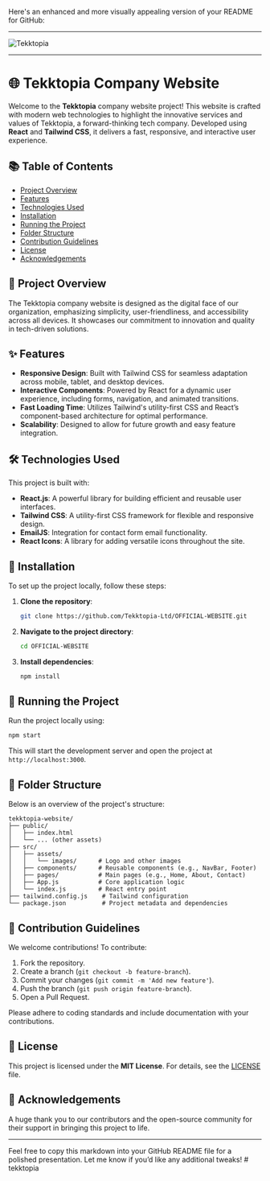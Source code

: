 Here's an enhanced and more visually appealing version of your README for GitHub:

---

![Tekktopia](https://github.com/user-attachments/assets/226b66e6-fb98-44bb-be92-bf31c2f11d2c)

---

# 🌐 Tekktopia Company Website

Welcome to the **Tekktopia** company website project! This website is crafted with modern web technologies to highlight the innovative services and values of Tekktopia, a forward-thinking tech company. Developed using **React** and **Tailwind CSS**, it delivers a fast, responsive, and interactive user experience.

## 📚 Table of Contents

- [Project Overview](#project-overview)
- [Features](#features)
- [Technologies Used](#technologies-used)
- [Installation](#installation)
- [Running the Project](#running-the-project)
- [Folder Structure](#folder-structure)
- [Contribution Guidelines](#contribution-guidelines)
- [License](#license)
- [Acknowledgements](#acknowledgements)

## 🔎 Project Overview

The Tekktopia company website is designed as the digital face of our organization, emphasizing simplicity, user-friendliness, and accessibility across all devices. It showcases our commitment to innovation and quality in tech-driven solutions.

## ✨ Features

- **Responsive Design**: Built with Tailwind CSS for seamless adaptation across mobile, tablet, and desktop devices.
- **Interactive Components**: Powered by React for a dynamic user experience, including forms, navigation, and animated transitions.
- **Fast Loading Time**: Utilizes Tailwind's utility-first CSS and React’s component-based architecture for optimal performance.
- **Scalability**: Designed to allow for future growth and easy feature integration.

## 🛠 Technologies Used

This project is built with:

- **React.js**: A powerful library for building efficient and reusable user interfaces.
- **Tailwind CSS**: A utility-first CSS framework for flexible and responsive design.
- **EmailJS**: Integration for contact form email functionality.
- **React Icons**: A library for adding versatile icons throughout the site.

## 📝 Installation

To set up the project locally, follow these steps:

1. **Clone the repository**:

   ```bash
   git clone https://github.com/Tekktopia-Ltd/OFFICIAL-WEBSITE.git
   ```

2. **Navigate to the project directory**:

   ```bash
   cd OFFICIAL-WEBSITE
   ```

3. **Install dependencies**:

   ```bash
   npm install
   ```

## 🚀 Running the Project

Run the project locally using:

```bash
npm start
```

This will start the development server and open the project at `http://localhost:3000`.

## 📂 Folder Structure

Below is an overview of the project's structure:

```
tekktopia-website/
├── public/
│   ├── index.html
│   └── ... (other assets)
├── src/
│   ├── assets/
│   │   └── images/      # Logo and other images
│   ├── components/      # Reusable components (e.g., NavBar, Footer)
│   ├── pages/           # Main pages (e.g., Home, About, Contact)
│   ├── App.js           # Core application logic
│   └── index.js         # React entry point
├── tailwind.config.js    # Tailwind configuration
└── package.json          # Project metadata and dependencies
```

## 🤝 Contribution Guidelines

We welcome contributions! To contribute:

1. Fork the repository.
2. Create a branch (`git checkout -b feature-branch`).
3. Commit your changes (`git commit -m 'Add new feature'`).
4. Push the branch (`git push origin feature-branch`).
5. Open a Pull Request.

Please adhere to coding standards and include documentation with your contributions.

## 📜 License

This project is licensed under the **MIT License**. For details, see the [LICENSE](./LICENSE) file.

## 🙏 Acknowledgements

A huge thank you to our contributors and the open-source community for their support in bringing this project to life.

---

Feel free to copy this markdown into your GitHub README file for a polished presentation. Let me know if you’d like any additional tweaks!
#   t e k k t o p i a  
 